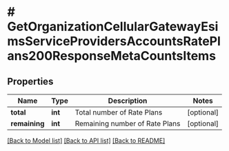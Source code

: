 # # GetOrganizationCellularGatewayEsimsServiceProvidersAccountsRatePlans200ResponseMetaCountsItems

## Properties

Name | Type | Description | Notes
------------ | ------------- | ------------- | -------------
**total** | **int** | Total number of Rate Plans | [optional]
**remaining** | **int** | Remaining number of Rate Plans | [optional]

[[Back to Model list]](../../README.md#models) [[Back to API list]](../../README.md#endpoints) [[Back to README]](../../README.md)
